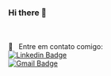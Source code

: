 ### Hi there 👋


 <br/><br/> :email: &nbsp; Entre em contato comigo: 
 <br/> [![Linkedin Badge](https://img.shields.io/badge/-DéboraYamao-blue?style=flat-square&logo=Linkedin&logoColor=white&link=https://www.linkedin.com/in/débora-yamao-a886769b/)](https://www.linkedin.com/in/débora-yamao-a886769b/) 
 \
[![Gmail Badge](https://img.shields.io/badge/-deborayamao@gmail.com-c14438?style=flat-square&logo=Gmail&logoColor=white&link=mailto:deborayamao@gmail.com)](mailto:deborayamao@gmail.com)
<!--
**DeboraYamao/DeboraYamao** is a ✨ _special_ ✨ repository because its `README.md` (this file) appears on your GitHub profile.

Here are some ideas to get you started:

- 🔭 I’m currently working on ...
- 🌱 I’m currently learning ...
- 👯 I’m looking to collaborate on ...
- 🤔 I’m looking for help with ...
- 💬 Ask me about ...
- 📫 How to reach me: ...
- 😄 Pronouns: ...
- ⚡ Fun fact: ...
-->
